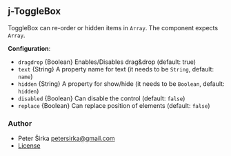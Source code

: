 ## j-ToggleBox

ToggleBox can re-order or hidden items in `Array`. The component expects `Array`.

__Configuration__:

- `dragdrop` {Boolean} Enables/Disables drag&drop (default: true)
- `text` {String} A property name for text (it needs to be `String`, default: `name`)
- `hidden` {String} A property for show/hide (it needs to be `Boolean`, default: `hidden`)
- `disabled` {Boolean} Can disable the control (default: `false`)
- `replace` {Boolean} Can replace position of elements (default: `false`)

### Author

- Peter Širka <petersirka@gmail.com>
- [License](https://www.totaljs.com/license/)